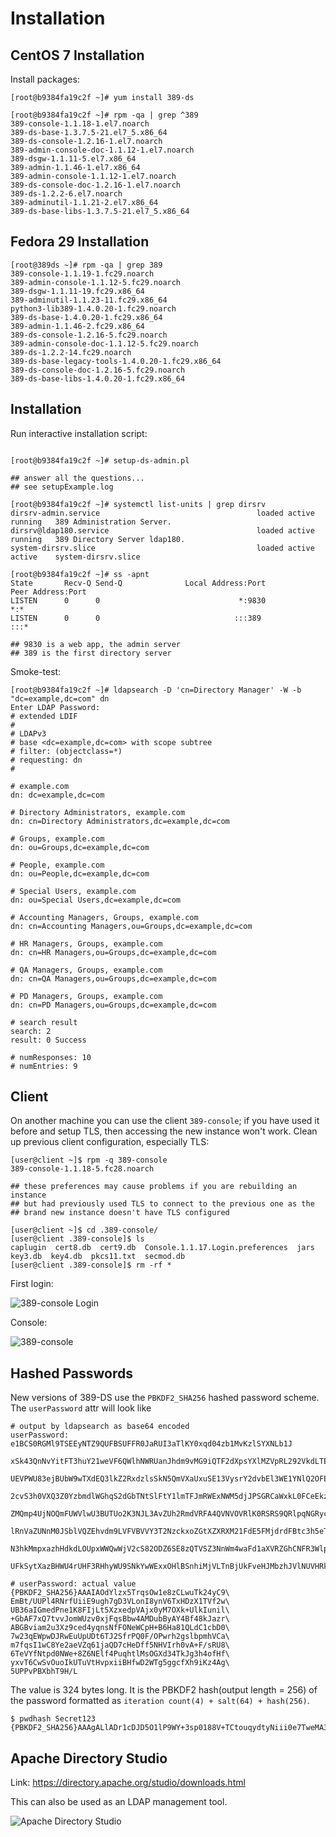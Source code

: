 # Installation

## CentOS 7 Installation

Install packages:

```
[root@b9384fa19c2f ~]# yum install 389-ds

[root@b9384fa19c2f ~]# rpm -qa | grep ^389
389-console-1.1.18-1.el7.noarch
389-ds-base-1.3.7.5-21.el7_5.x86_64
389-ds-console-1.2.16-1.el7.noarch
389-admin-console-doc-1.1.12-1.el7.noarch
389-dsgw-1.1.11-5.el7.x86_64
389-admin-1.1.46-1.el7.x86_64
389-admin-console-1.1.12-1.el7.noarch
389-ds-console-doc-1.2.16-1.el7.noarch
389-ds-1.2.2-6.el7.noarch
389-adminutil-1.1.21-2.el7.x86_64
389-ds-base-libs-1.3.7.5-21.el7_5.x86_64
```

## Fedora 29 Installation

```
[root@389ds ~]# rpm -qa | grep 389
389-console-1.1.19-1.fc29.noarch
389-admin-console-1.1.12-5.fc29.noarch
389-dsgw-1.1.11-19.fc29.x86_64
389-adminutil-1.1.23-11.fc29.x86_64
python3-lib389-1.4.0.20-1.fc29.noarch
389-ds-base-1.4.0.20-1.fc29.x86_64
389-admin-1.1.46-2.fc29.x86_64
389-ds-console-1.2.16-5.fc29.noarch
389-admin-console-doc-1.1.12-5.fc29.noarch
389-ds-1.2.2-14.fc29.noarch
389-ds-base-legacy-tools-1.4.0.20-1.fc29.x86_64
389-ds-console-doc-1.2.16-5.fc29.noarch
389-ds-base-libs-1.4.0.20-1.fc29.x86_64
```


## Installation


Run interactive installation script:
```

[root@b9384fa19c2f ~]# setup-ds-admin.pl

## answer all the questions...
## see setupExample.log

[root@b9384fa19c2f ~]# systemctl list-units | grep dirsrv
dirsrv-admin.service                                   loaded active running   389 Administration Server.
dirsrv@ldap180.service                                 loaded active running   389 Directory Server ldap180.
system-dirsrv.slice                                    loaded active active    system-dirsrv.slice

[root@b9384fa19c2f ~]# ss -apnt
State       Recv-Q Send-Q              Local Address:Port                             Peer Address:Port
LISTEN      0      0                               *:9830                                        *:*
LISTEN      0      0                              :::389                                        :::*

## 9830 is a web app, the admin server
## 389 is the first directory server
```

Smoke-test:
```
[root@b9384fa19c2f ~]# ldapsearch -D 'cn=Directory Manager' -W -b "dc=example,dc=com" dn
Enter LDAP Password:
# extended LDIF
#
# LDAPv3
# base <dc=example,dc=com> with scope subtree
# filter: (objectclass=*)
# requesting: dn
#

# example.com
dn: dc=example,dc=com

# Directory Administrators, example.com
dn: cn=Directory Administrators,dc=example,dc=com

# Groups, example.com
dn: ou=Groups,dc=example,dc=com

# People, example.com
dn: ou=People,dc=example,dc=com

# Special Users, example.com
dn: ou=Special Users,dc=example,dc=com

# Accounting Managers, Groups, example.com
dn: cn=Accounting Managers,ou=Groups,dc=example,dc=com

# HR Managers, Groups, example.com
dn: cn=HR Managers,ou=Groups,dc=example,dc=com

# QA Managers, Groups, example.com
dn: cn=QA Managers,ou=Groups,dc=example,dc=com

# PD Managers, Groups, example.com
dn: cn=PD Managers,ou=Groups,dc=example,dc=com

# search result
search: 2
result: 0 Success

# numResponses: 10
# numEntries: 9
```

## Client

On another machine you can use the client `389-console`; if you have
used it before and setup TLS, then accessing the new instance won't
work. Clean up previous client configuration, especially TLS:

```
[user@client ~]$ rpm -q 389-console
389-console-1.1.18-5.fc28.noarch

## these preferences may cause problems if you are rebuilding an instance
## but had previously used TLS to connect to the previous one as the
## brand new instance doesn't have TLS configured

[user@client ~]$ cd .389-console/
[user@client .389-console]$ ls
caplugin  cert8.db  cert9.db  Console.1.1.17.Login.preferences  jars  key3.db  key4.db  pkcs11.txt  secmod.db
[user@client .389-console]$ rm -rf *
```

First login:

![389-console Login](../master/images/admin-console.png)

Console:

![389-console](../master/images/console2.png)


## Hashed Passwords

New versions of 389-DS use the `PBKDF2_SHA256` hashed password scheme.
The `userPassword` attr will look like

```
# output by ldapsearch as base64 encoded
userPassword: e1BCS0RGMl9TSEEyNTZ9QUFBSUFFR0JaRUI3aTlKY0xqd04zb1MvKzlSYXNLb1J
 xSk43QnNvYitFT3huY21weVF6QWlhNWRUanJhdm9vMG9iQTF2dXpsYXlMZVpRL292VkdLTEN5b0FC
 UEVPWU83ejBUbW9wTXdEQ3lkZ2RxdzlsSkN5QmVXaUxuSE13VysrY2dvbEl3WE1YNlQ2OFE1SEdsR
 2cvS3h0VXQ3Z0YzbmdlWGhqS2dGbTNtSlFtY1lmTFJmRWExNWM5djJPSGRCaWxkL0FCeEkzVEZEK3
 ZMQmp4UjNOQmFUWVlwU3BUTUo2K3NJL3AvZUh2RmdVRFA4QVNVOVRlK0RSRS9QRlpqNGRycms1LzN
 lRnVaZUNnM0JSblVQZEhvdm9LVFVBVVY3T2NzckxoZGtXZXRXM21FdE5FMjdrdFBtc3h5eTVCWEVJ
 N3hkMmpxazhHdkdLOUpxWWQwWjV2cS82ODZ6SE8zQTVSZ3NnWm4waFd1aXVRZGhCNFR3WlpMNU9Id
 UFkSytXazBHWU4rUHF3RHhyWU9SNkYwWExxOHlBSnhiMjVLTnBjUkFveHJMbzhJVlNUVHRk

# userPassword: actual value
{PBKDF2_SHA256}AAAIAOdYlzx5TrqsOw1e8zCLwuTk24yC9\
EmBt/UUPl4RNrfUiiE9ugh7gD3VLonI8ynV6TxHDzX1TVf2w\
UB36aIGmedPne1K8FIjLt5XzxedpVAjx0yM7OXk+UlkIunil\
+GbAF7xQ7tvvJomWUzv0xjFqsBbw4AMDubByAY4Bf48kJazr\
ABGBviam2u3Xz9ced4yqnsNfFONeWCpH+B6Ha81QLdC1cbD0\
7w23qEWpwDJRwEuUpUDt6TJ2SfrPQ0F/OPwrh2gslbpmhVCa\
m7fqsI1wC8Ye2aeVZq61jaQD7cHeDff5NHVIrh0vA+F/sRU8\
6TeVYfNtpd0NWe+8Z6NElf4PuqhtlMsOGXd34TkJg3h4ofHf\
yxvT6CwSvOuoIkUTuVtHvpxiiBHfwD2WTg5ggcfXh9iKz4Ag\
5UPPvPBXbhT9H/L
```

The value is 324 bytes long. It is the PBKDF2 hash(output length = 256) of the
password formatted as `iteration count(4) + salt(64) + hash(256)`.

```
$ pwdhash Secret123
{PBKDF2_SHA256}AAAgALlADr1cDJD5O1lP9WY+3sp0188V+TCtouqydtyNiii0e7TweMA3mWzy3Y8rYcs3oKNxCU6zNwIH9iKGJ3c1TvW/uU2ZP8s8qSw/HRL/nfNHKLo2NIn7tViXxpfnByN82yHyXRVVakvm58r4THyUgID6YzqUxR9Io+seIzkP2/+lCRiZVVkVNM+uIly/+pdfhWJxyNtkh6FH7DuuCAJjCNohmk5dWlryZmkUZH3vjhl2SeBAiTPh9qCk3JFKWlYBcaPmkRJ4lq1LI7TzMFv0V6JpqS8zhfjXTneWGBJxHCdre3VFVeJJcWLGOchAYMXA8AaYCGqGxHsqJx+xlg0KALM/hq/PSCB2a/b+CbBbJH5gQiBFfYJRTjXyuvnx4qhmKeCI1ug/A2DfvS1+F48+KVcSiR8XSy3c+EdeMxv4LTeD
```

## Apache Directory Studio

Link: https://directory.apache.org/studio/downloads.html

This can also be used as an LDAP management tool.

![Apache Directory Studio](../master/images/ApacheDS.png)
